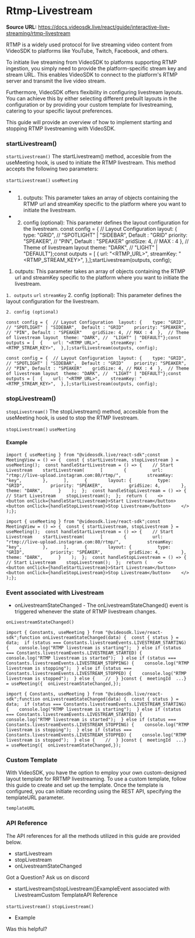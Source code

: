 # Rtmp-Livestream

**Source URL:** https://docs.videosdk.live/react/guide/interactive-live-streaming/rtmp-livestream

RTMP is a widely used protocol for live streaming video content from VideoSDK to platforms like YouTube, Twitch, Facebook, and others.

To initiate live streaming from VideoSDK to platforms supporting RTMP ingestion, you simply need to provide the platform-specific stream key and stream URL. This enables VideoSDK to connect to the platform's RTMP server and transmit the live video stream.

Furthermore, VideoSDK offers flexibility in configuring livestream layouts. You can achieve this by either selecting different prebuilt layouts in the configuration or by providing your custom template for livestreaming, catering to your specific layout preferences.

This guide will provide an overview of how to implement starting and stopping RTMP livestreaming with VideoSDK.

### startLivestream()​

`startLivestream()`
The startLivestream() method, accesible from the useMeeting hook, is used to initiate the RTMP livestream. This method accepts the following two parameters:

`startLivestream()`
`useMeeting`
- 1. outputs: This parameter takes an array of objects containing the RTMP url and streamKey specific to the platform where you want to initiate the livestream.
- 2. config (optional): This parameter defines the layout configuration for the livestream.
const config = {  // Layout Configuration  layout: {    type: "GRID", // "SPOTLIGHT" | "SIDEBAR",  Default : "GRID"    priority: "SPEAKER", // "PIN", Default : "SPEAKER"    gridSize: 4, // MAX : 4  },  // Theme of livestream layout  theme: "DARK", //  "LIGHT" | "DEFAULT"};const outputs = [  {    url: "<RTMP_URL>",    streamKey: "<RTMP_STREAM_KEY>",  },];startLivestream(outputs, config);

1. outputs: This parameter takes an array of objects containing the RTMP url and streamKey specific to the platform where you want to initiate the livestream.

`1. outputs`
`url`
`streamKey`
2. config (optional): This parameter defines the layout configuration for the livestream.

`2. config (optional)`
```
const config = {  // Layout Configuration  layout: {    type: "GRID", // "SPOTLIGHT" | "SIDEBAR",  Default : "GRID"    priority: "SPEAKER", // "PIN", Default : "SPEAKER"    gridSize: 4, // MAX : 4  },  // Theme of livestream layout  theme: "DARK", //  "LIGHT" | "DEFAULT"};const outputs = [  {    url: "<RTMP_URL>",    streamKey: "<RTMP_STREAM_KEY>",  },];startLivestream(outputs, config);
```

`const config = {  // Layout Configuration  layout: {    type: "GRID", // "SPOTLIGHT" | "SIDEBAR",  Default : "GRID"    priority: "SPEAKER", // "PIN", Default : "SPEAKER"    gridSize: 4, // MAX : 4  },  // Theme of livestream layout  theme: "DARK", //  "LIGHT" | "DEFAULT"};const outputs = [  {    url: "<RTMP_URL>",    streamKey: "<RTMP_STREAM_KEY>",  },];startLivestream(outputs, config);`
### stopLivestream()​

`stopLivestream()`
The stopLivestream() method, accesible from the useMeeting hook, is used to stop the RTMP livestream.

`stopLivestream()`
`useMeeting`
#### Example​

```
import { useMeeting } from "@videosdk.live/react-sdk";const MeetingView = () => {  const { startLivestream, stopLivestream } = useMeeting();  const handleStartLivestream = () => {    // Start Livestream    startLivestream(      [        {          url: "rtmp://live-upload.instagram.com:80/rtmp/",          streamKey: "key",        },      ],      {        layout: {          type: "GRID",          priority: "SPEAKER",          gridSize: 4,        },        theme: "DARK",      }    );  };  const handleStopLivestream = () => {    // Start Livestream    stopLivestream();  };  return (    <>      <button onClick={handleStartLivestream}>Start Livestream</button>      <button onClick={handleStopLivestream}>Stop Livestream</button>    </>  );};
```

`import { useMeeting } from "@videosdk.live/react-sdk";const MeetingView = () => {  const { startLivestream, stopLivestream } = useMeeting();  const handleStartLivestream = () => {    // Start Livestream    startLivestream(      [        {          url: "rtmp://live-upload.instagram.com:80/rtmp/",          streamKey: "key",        },      ],      {        layout: {          type: "GRID",          priority: "SPEAKER",          gridSize: 4,        },        theme: "DARK",      }    );  };  const handleStopLivestream = () => {    // Start Livestream    stopLivestream();  };  return (    <>      <button onClick={handleStartLivestream}>Start Livestream</button>      <button onClick={handleStopLivestream}>Stop Livestream</button>    </>  );};`
### Event associated with Livestream​

- onLivestreamStateChanged - The onLivestreamStateChanged() event is triggered whenever the state of RTMP livestream changes.

`onLivestreamStateChanged()`
```
import { Constants, useMeeting } from "@videosdk.live/react-sdk";function onLivestreamStateChanged(data) {  const { status } = data;  if (status === Constants.livestreamEvents.LIVESTREAM_STARTING) {    console.log("RTMP livestream is starting");  } else if (status === Constants.livestreamEvents.LIVESTREAM_STARTED) {    console.log("RTMP livestream is started");  } else if (status === Constants.livestreamEvents.LIVESTREAM_STOPPING) {    console.log("RTMP livestream is stopping");  } else if (status === Constants.livestreamEvents.LIVESTREAM_STOPPED) {    console.log("RTMP livestream is stopped");  } else {    //  } }const {  meetingId  ...} = useMeeting({  onLivestreamStateChanged,});
```

`import { Constants, useMeeting } from "@videosdk.live/react-sdk";function onLivestreamStateChanged(data) {  const { status } = data;  if (status === Constants.livestreamEvents.LIVESTREAM_STARTING) {    console.log("RTMP livestream is starting");  } else if (status === Constants.livestreamEvents.LIVESTREAM_STARTED) {    console.log("RTMP livestream is started");  } else if (status === Constants.livestreamEvents.LIVESTREAM_STOPPING) {    console.log("RTMP livestream is stopping");  } else if (status === Constants.livestreamEvents.LIVESTREAM_STOPPED) {    console.log("RTMP livestream is stopped");  } else {    //  } }const {  meetingId  ...} = useMeeting({  onLivestreamStateChanged,});`
### Custom Template​

With VideoSDK, you have the option to employ your own custom-designed layout template for RRTMP livestreaming. To use a custom template, follow this guide to create and set up the template. Once the template is configured, you can initiate recording using the REST API, specifying the templateURL parameter.

`templateURL`
### API Reference​

The API references for all the methods utilized in this guide are provided below.

- startLivestream
- stopLivestream
- onLivestreamStateChanged

Got a Question? Ask us on discord

- startLivestream()stopLivestream()ExampleEvent associated with LivestreamCustom TemplateAPI Reference

`startLivestream()`
`stopLivestream()`
- Example

Was this helpful?
